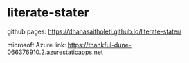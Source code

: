 # literate-stater


github pages: https://dhanasaitholeti.github.io/literate-stater/

microsoft Azure link: https://thankful-dune-066376910.2.azurestaticapps.net
